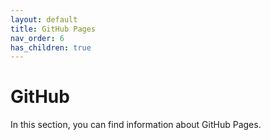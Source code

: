 ```yaml
---
layout: default
title: GitHub Pages
nav_order: 6
has_children: true
---
```


# GitHub  

In this section, you can find information about GitHub Pages.